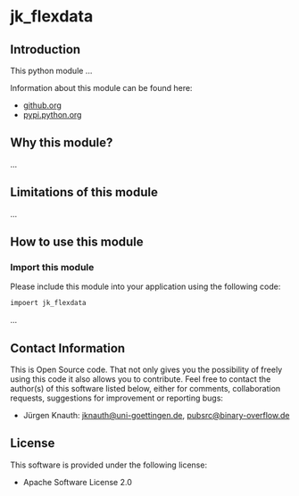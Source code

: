 ﻿jk_flexdata
==========

Introduction
------------

This python module ...

Information about this module can be found here:

* [github.org](https://github.com/jkpubsrc/python-module-jk-flexdata)
* [pypi.python.org](https://pypi.python.org/pypi/jk_flexdata)

Why this module?
----------------

...

Limitations of this module
--------------------------

...

How to use this module
----------------------

### Import this module

Please include this module into your application using the following code:

```python
impoert jk_flexdata
```

...

Contact Information
-------------------

This is Open Source code. That not only gives you the possibility of freely using this code it also
allows you to contribute. Feel free to contact the author(s) of this software listed below, either
for comments, collaboration requests, suggestions for improvement or reporting bugs:

* Jürgen Knauth: jknauth@uni-goettingen.de, pubsrc@binary-overflow.de

License
-------

This software is provided under the following license:

* Apache Software License 2.0



